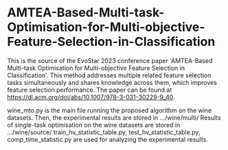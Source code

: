 # AMTEA-Based-Multi-task-Optimisation-for-Multi-objective-Feature-Selection-in-Classification
This is the source of the EvoStar 2023 conference paper 'AMTEA-Based Multi-task Optimisation for Multi-objective Feature Selection in Classification'. This method addresses multiple related feature selection tasks simultaneously and shares knowledge across them, which improves feature selection performance. The paper can be found at https://dl.acm.org/doi/abs/10.1007/978-3-031-30229-9_40.

wine_mto.py is the main file running the proposed algorithm on the wine datasets.
Then, the experimental results are stored in .../wine/multi/
Results of single-task optimisation on the wine datasets are stored in .../wine/source/
train_hv_statistic_table.py, test_hv_statistic_table.py, comp_time_statistic.py are used for analyzing the experimental results.
